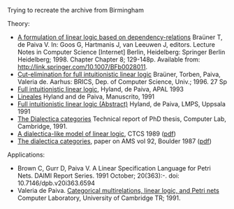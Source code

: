 Trying to recreate the archive from Birmingham

Theory:

   * [A formulation of linear logic based on dependency-relations]() Braüner T, de Paiva V. In: Goos G, Hartmanis J, van Leeuwen J, editors. Lecture Notes in Computer Science [Internet] Berlin, Heidelberg: Springer Berlin Heidelberg; 1998. Chapter Chapter 8; 129-148p. Available from: http://link.springer.com/10.1007/BFb0028011.
   * [Cut-elimination for full intuitionistic linear logic](https://www.brics.dk/RS/96/10/BRICS-RS-96-10.pdf) Braüner, Torben, Paiva, Valeria de.  Aarhus: BRICS, Dep. of Computer Science, Univ.; 1996. 27 Sp
   * [Full intuitionistic linear logic](https://github.com/vcvpaiva/DialecticaCategories/blob/master/OPLSS2025/FILLofficial.pdf), Hyland, de Paiva, APAL 1993
   * [Lineales](https://philpapers.org/archive/HYLL.pdf) Hyland and de Paiva, Manuscrito, 1991
   * [Full intuitionistic linear logic (Abstract)](https://github.com/vcvpaiva/DialecticaCategories/blob/master/MRC/dePaivaLMPS1991.pdf) Hyland, de Paiva, LMPS, Uppsala 1991
   * [The Dialectica categories](https://www.cl.cam.ac.uk/techreports/UCAM-CL-TR-213.pdf) Technical report of PhD thesis, Computer Lab, Cambridge, 1991.
   * [A dialectica-like model of linear logic](https://www.researchgate.net/publication/221233587_A_Dialectica-like_Model_of_Linear_Logic), CTCS 1989 ([pdf](https://github.com/vcvpaiva/DialecticaCategories/blob/master/MRC/A_Dialectica-like_Model_of_Linear_Logic.pdf)) 
   * [The dialectica categories](https://www.ams.org/books/conm/092/),  paper on AMS vol 92, Boulder 1987 ([pdf](https://github.com/vcvpaiva/DialecticaCategories/blob/master/MRC/dial87-1.pdf))

Applications:

* Brown C, Gurr D, Paiva V. A Linear Specification Language for Petri Nets. DAIMI Report Series. 1991 October; 20(363):-. doi: 10.7146/dpb.v20i363.6594
* Valeria de Paiva. [Categorical multirelations, linear logic, and Petri nets]() Computer Laboratory, University of Cambridge TR; 1991.
